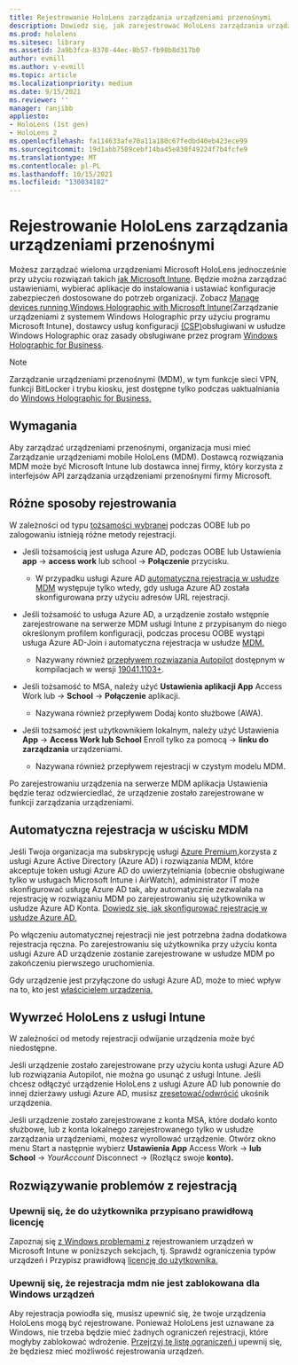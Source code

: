```yaml
---
title: Rejestrowanie HoloLens zarządzania urządzeniami przenośnymi
description: Dowiedz się, jak zarejestrować HoloLens zarządzania urządzeniami przenośnymi (MDM) w celu łatwiejszego zarządzania wieloma urządzeniami.
ms.prod: hololens
ms.sitesec: library
ms.assetid: 2a9b3fca-8370-44ec-8b57-fb98b8d317b0
author: evmill
ms.author: v-evmill
ms.topic: article
ms.localizationpriority: medium
ms.date: 9/15/2021
ms.reviewer: ''
manager: ranjibb
appliesto:
- HoloLens (1st gen)
- HoloLens 2
ms.openlocfilehash: fa114633afe70a11a180c67fedbd40eb423ece99
ms.sourcegitcommit: 19d1abb7589cebf14ba45e830f49224f7b4fcfe9
ms.translationtype: MT
ms.contentlocale: pl-PL
ms.lasthandoff: 10/15/2021
ms.locfileid: "130034182"
---
```

# <a name="enroll-hololens-in-mdm"></a>Rejestrowanie HoloLens zarządzania urządzeniami przenośnymi

Możesz zarządzać wieloma urządzeniami Microsoft HoloLens jednocześnie przy użyciu rozwiązań takich [jak Microsoft Intune](/intune/windows-holographic-for-business). Będzie można zarządzać ustawieniami, wybierać aplikacje do instalowania i ustawiać konfiguracje zabezpieczeń dostosowane do potrzeb organizacji. Zobacz [Manage devices running Windows Holographic with Microsoft Intune](/intune/windows-holographic-for-business)(Zarządzanie urządzeniami z systemem Windows Holographic przy użyciu programu Microsoft Intune), dostawcy usług konfiguracji [(CSP)](https://msdn.microsoft.com/windows/hardware/commercialize/customize/mdm/configuration-service-provider-reference#hololens)obsługiwani w usłudze Windows Holographic oraz zasady obsługiwane przez program [Windows Holographic for Business](https://msdn.microsoft.com/windows/hardware/commercialize/customize/mdm/policy-configuration-service-provider#hololenspolicies).

> [!NOTE]
> Zarządzanie urządzeniami przenośnymi (MDM), w tym funkcje sieci VPN, funkcji BitLocker i trybu kiosku, jest dostępne tylko podczas uaktualniania do [Windows Holographic for Business.](hololens1-upgrade-enterprise.md)

## <a name="requirements"></a>Wymagania

 Aby zarządzać urządzeniami przenośnymi, organizacja musi mieć Zarządzanie urządzeniami mobile HoloLens (MDM). Dostawcą rozwiązania MDM może być Microsoft Intune lub dostawca innej firmy, który korzysta z interfejsów API zarządzania urządzeniami przenośnymi firmy Microsoft.

## <a name="different-ways-to-enroll"></a>Różne sposoby rejestrowania

W zależności od typu [tożsamości wybranej](hololens-identity.md) podczas OOBE lub po zalogowaniu istnieją różne metody rejestracji.

- Jeśli tożsamością jest usługa Azure AD, podczas OOBE lub Ustawienia **app**  ->  **access work** lub school  ->  **Połączenie** przycisku.
    - W przypadku usługi Azure AD [automatyczna rejestracja w usłudze MDM](hololens-enroll-mdm.md#auto-enrollment-in-mdm) występuje tylko wtedy, gdy usługa Azure AD została skonfigurowana przy użyciu adresów URL rejestracji.

- Jeśli tożsamość to usługa Azure AD, a urządzenie zostało wstępnie zarejestrowane na serwerze MDM usługi Intune z przypisanym do niego określonym profilem konfiguracji, podczas procesu OOBE wystąpi usługa Azure AD-Join i automatyczna rejestracja w usłudze [MDM.](hololens-enroll-mdm.md#auto-enrollment-in-mdm)
    - Nazywany również [przepływem rozwiązania Autopilot](hololens2-autopilot.md) dostępnym w kompilacjach w wersji [19041.1103+](hololens-release-notes.md#windows-holographic-version-2004).


- Jeśli tożsamość to MSA, należy użyć **Ustawienia aplikacji App** Access Work lub  ->  **School**  ->  **Połączenie** aplikacji.
    - Nazywana również przepływem Dodaj konto służbowe (AWA).
- Jeśli tożsamość jest użytkownikiem lokalnym, należy użyć Ustawienia **App**  ->  **Access Work lub School** Enroll tylko za pomocą  ->  **linku do zarządzania** urządzeniami.
    - Nazywana również przepływem rejestracji w czystym modelu MDM.

Po zarejestrowaniu urządzenia na serwerze MDM aplikacja Ustawienia będzie teraz odzwierciedlać, że urządzenie zostało zarejestrowane w funkcji zarządzania urządzeniami.

## <a name="auto-enrollment-in-mdm"></a>Automatyczna rejestracja w uścisku MDM

Jeśli Twoja organizacja ma subskrypcję usługi [Azure Premium,](https://azure.microsoft.com/overview/)korzysta z usługi Azure Active Directory (Azure AD) i rozwiązania MDM, które akceptuje token usługi Azure AD do uwierzytelniania (obecnie obsługiwane tylko w usługach Microsoft Intune i AirWatch), administrator IT może skonfigurować usługę Azure AD tak, aby automatycznie zezwalała na rejestrację w rozwiązaniu MDM po zarejestrowaniu się użytkownika w usłudze Azure AD Konta. [Dowiedz się, jak skonfigurować rejestrację w usłudze Azure AD.](/mem/intune/enrollment/windows-enroll#enable-windows-10-automatic-enrollment)

Po włączeniu automatycznej rejestracji nie jest potrzebna żadna dodatkowa rejestracja ręczna. Po zarejestrowaniu się użytkownika przy użyciu konta usługi Azure AD urządzenie zostanie zarejestrowane w usłudze MDM po zakończeniu pierwszego uruchomienia.

Gdy urządzenie jest przyłączone do usługi Azure AD, może to mieć wpływ na to, kto jest [właścicielem urządzenia.](security-adminless-os.md#device-owner)

## <a name="unenroll-hololens-from-intune"></a>Wywrzeć HoloLens z usługi Intune

W zależności od metody rejestracji odwijanie urządzenia może być niedostępne.

Jeśli urządzenie zostało zarejestrowane przy użyciu konta usługi Azure AD lub rozwiązania Autopilot, nie można go usunąć z usługi Intune. Jeśli chcesz odłączyć urządzenie HoloLens z usługi Azure AD lub ponownie do innej dzierżawy usługi Azure AD, musisz [zresetować/odwrócić](hololens-recovery.md#restart-the-device) ukośnik urządzenia.

Jeśli urządzenie zostało zarejestrowane z konta MSA, które dodało konto służbowe, lub z konta lokalnego zarejestrowanego tylko w usłudze zarządzania urządzeniami, możesz wyrollować urządzenie. Otwórz okno menu Start a następnie wybierz **Ustawienia App** Access Work  ->  **lub School**  ->  *YourAccount* Disconnect  ->  (Rozłącz swoje **konto).**

## <a name="enrollment-troubleshooting"></a>Rozwiązywanie problemów z rejestracją

### <a name="ensure-valid-license-is-assigned-to-the-user"></a>Upewnij się, że do użytkownika przypisano prawidłową licencję

Zapoznaj się [z Windows problemami z](/troubleshoot/mem/intune/troubleshoot-windows-enrollment-errors) rejestrowaniem urządzeń w Microsoft Intune w poniższych sekcjach, tj. Sprawdź ograniczenia typów urządzeń i Przypisz prawidłową [](/troubleshoot/mem/intune/troubleshoot-windows-enrollment-errors#check-device-type-restrictions) [licencję do użytkownika.](/troubleshoot/mem/intune/troubleshoot-windows-enrollment-errors#assign-a-valid-license-to-the-user)

### <a name="ensure-that-mdm-enrollment-isnt-blocked-for-windows-devices"></a>Upewnij się, że rejestracja mdm nie jest zablokowana dla Windows urządzeń

Aby rejestracja powiodła się, musisz upewnić się, że twoje urządzenia HoloLens mogą być rejestrowane. Ponieważ HoloLens jest uznawane za Windows, nie trzeba będzie mieć żadnych ograniczeń rejestracji, które mogłyby zablokować wdrożenie. [Przejrzyj tę listę ograniczeń i](/mem/intune/enrollment/enrollment-restrictions-set) upewnij się, że będziesz mieć możliwość rejestrowania urządzeń.